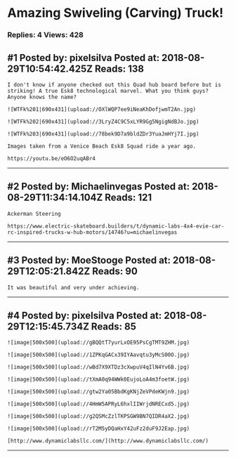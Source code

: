 # Amazing Swiveling (Carving) Truck!

### Replies: 4 Views: 428

## \#1 Posted by: pixelsilva Posted at: 2018-08-29T10:54:42.425Z Reads: 138

```
I don't know if anyone checked out this Quad hub board before but is striking! A true Esk8 technological marvel. What you think guys? Anyone knows the name?

![WTFk%201|690x431](upload://OXlWQP7ee9iNeaKhDofjwmT2An.jpg)

![WTFk%202|690x431](upload://3LryZ4C9C5xLYR9Gg5NgigNdBJo.jpg)

![WTFk%203|690x431](upload://78bek9D7a9bldZDr3YuaJmHYj7I.jpg)

Images taken from a Venice Beach Esk8 Squad ride a year ago.

https://youtu.be/eO6O2uqABr4
```

---
## \#2 Posted by: Michaelinvegas Posted at: 2018-08-29T11:34:14.104Z Reads: 121

```
Ackerman Steering 

https://www.electric-skateboard.builders/t/dynamic-labs-4x4-evie-car-rc-inspired-trucks-w-hub-motors/14746?u=michaelinvegas
```

---
## \#3 Posted by: MoeStooge Posted at: 2018-08-29T12:05:21.842Z Reads: 90

```
It was beautiful and very under achieving.
```

---
## \#4 Posted by: pixelsilva Posted at: 2018-08-29T12:15:45.734Z Reads: 85

```
![image|500x500](upload://gBQQtT7yurLxOE95PsCgTMT9ZHM.jpg)

![image|500x500](upload://1ZPKqGACx39IYAavqtu3yMcS00O.jpg)

![image|500x500](upload://wBd7X9XTDz3cXwpuV4qIlN4Yv6B.jpg)

![image|500x500](upload://tXmA0q94WWk0EujoLoA4m3foetW.jpg)

![image|500x500](upload://gtw2Ya05BbdKgKNjZeVPdeKWjn9.jpg)

![image|500x500](upload://4HmW5APRyL6hxlIIWrjdNRECxd5.jpg)

![image|500x500](upload://g2QSMcZzlTKPSGW9BN7QIDR4aX2.jpg)

![image|500x500](upload://rT2M5yDQaHxY42uFz2duF9J2Eap.jpg)

[http://www.dynamiclabsllc.com/](http://www.dynamiclabsllc.com/)
```

---
